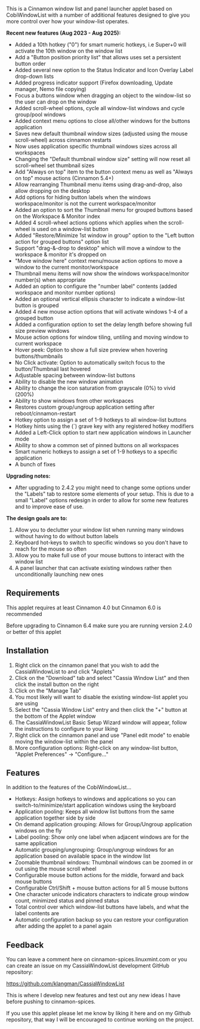 This is a Cinnamon window list and panel launcher applet based on CobiWindowList with a number of additional features designed to give you more control over how your window-list operates.

**Recent new features (Aug 2023 - Aug 2025):**

* Added a 10th hotkey ("0") for smart numeric hotkeys, i.e Super+0 will activate the 10th window on the window list
* Add a "Button position priority list" that allows uses set a persistent button order
* Added several new option to the Status Indicator and Icon Overlay Label drop-down lists
* Added progress indicator support (Firefox downloading, Update manager, Nemo file copying)
* Focus a buttons window when dragging an object to the window-list so the user can drop on the window
* Added scroll-wheel options, cycle all window-list windows and cycle group/pool windows
* Added context menu options to close all/other windows for the buttons application
* Saves new default thumbnail window sizes (adjusted using the mouse scroll-wheel) across cinnamon restarts
* Now uses application specific thumbnail windows sizes across all workspaces
* Changing the "Default thumbnail window size" setting will now reset all scroll-wheel set thumbnail sizes
* Add "Always on top" item to the button context menu as well as "Always on top" mouse actions (Cinnamon 5.4+)
* Allow rearranging Thumbnail menu items using drag-and-drop, also allow dropping on the desktop
* Add options for hiding button labels when the windows workspace/monitor is not the current workspace/monitor
* Added an option to sort the Thumbnail menu for grouped buttons based on the Workspace & Monitor index
* Added 4 scroll-wheel actions options which applies when the scroll-wheel is used on a window-list button
* Added "Restore/Minimize 1st window in group" option to the "Left button action for grouped buttons" option list
* Support "drag-&-drop to desktop" which will move a window to the workspace & monitor it's dropped on
* "Move window here" context menu/mouse action options to move a window to the current monitor/workspace
* Thumbnail menu items will now show the windows workspace/monitor number(s) when appropriate
* Added an option to configure the "number label" contents (added workspace and monitor number options)
* Added an optional vertical ellipsis character to indicate a window-list button is grouped
* Added 4 new mouse action options that will activate windows 1-4 of a grouped button
* Added a configuration option to set the delay length before showing full size preview windows
* Mouse action options for window tiling, untiling and moving window to current workspace
* Hover peek: Option to show a full size preview when hovering buttons/thumbnails
* No Click activate: Option to automatically switch focus to the button/Thumbnail last hovered
* Adjustable spacing between window-list buttons
* Ability to disable the new window animation
* Ability to change the icon saturation from grayscale (0%) to vivid (200%)
* Ability to show windows from other workspaces
* Restores custom group/ungroup application setting after reboot/cinnamon-restart
* Hotkey option to assign a set of 1-9 hotkeys to all window-list buttons
* Hotkey hints using the (`) grave key with any registered hotkey modifiers
* Added a Left-Click option to start new application windows in Launcher mode
* Ability to show a common set of pinned buttons on all workspaces
* Smart numeric hotkeys to assign a set of 1-9 hotkeys to a specific application
* A bunch of fixes

**Upgrading notes:**

* After upgrading to 2.4.2 you might need to change some options under the "Labels" tab to restore some elements of your setup. This is due to a small "Label" options redesign in order to allow for some new features and to improve ease of use.

**The design goals are to:**

1. Allow you to declutter your window list when running many windows without having to do without button labels
2. Keyboard hot-keys to switch to specific windows so you don't have to reach for the mouse so often
3. Allow you to make full use of your mouse buttons to interact with the window list
4. A panel launcher that can activate existing windows rather then unconditionally launching new ones

## Requirements

This applet requires at least Cinnamon 4.0 but Cinnamon 6.0 is recommended

Before upgrading to Cinnamon 6.4 make sure you are running version 2.4.0 or better of this applet

## Installation

1. Right click on the cinnamon panel that you wish to add the CassiaWindowList to and click "Applets"
2. Click on the "Download" tab and select "Cassia Window List" and then click the install button on the right
3. Click on the "Manage Tab"
4. You most likely will want to disable the existing window-list applet you are using
5. Select the "Cassia Window List" entry and then click the "+" button at the bottom of the Applet window
6. The CassiaWindowList Basic Setup Wizard window will appear, follow the instructions to configure to your liking
7. Right click on the cinnamon panel and use "Panel edit mode" to enable moving the window-list within the panel
8. More configuration options: Right-click on any window-list button, "Applet Preferences" ->  "Configure..."

## Features

In addition to the features of the CobiWindowList...

* Hotkeys: Assign hotkeys to windows and applications so you can switch-to/minimize/start application windows using the keyboard
* Application pooling: Keeps all window list buttons from the same application together side by side
* On demand application grouping: Allows for Group/Ungroup application windows on the fly
* Label pooling: Show only one label when adjacent windows are for the same application
* Automatic grouping/ungrouping: Group/ungroup windows for an application based on available space in the window list
* Zoomable thumbnail windows: Thumbnail windows can be zoomed in or out using the mouse scroll wheel
* Configurable mouse button actions for the middle, forward and back mouse buttons
* Configurable Ctrl/Shift + mouse button actions for all 5 mouse buttons
* One character unicode indicators characters to indicate group window count, minimized status and pinned status
* Total control over which window-list buttons have labels, and what the label contents are
* Automatic configuration backup so you can restore your configuration after adding the applet to a panel again

## Feedback

You can leave a comment here on cinnamon-spices.linuxmint.com or you can create an issue on my CassiaWindowList development GitHub repository:

https://github.com/klangman/CassiaWindowList

This is where I develop new features and test out any new ideas I have before pushing to cinnamon-spices.

If you use this applet please let me know by liking it here and on my Github repository, that way I will be encouraged to continue working on the project.
